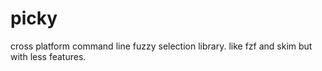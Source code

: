 # picky

cross platform command line fuzzy selection library. like fzf and skim but with less features.

